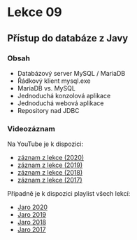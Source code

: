 Lekce 09
========

Přístup do databáze z Javy
--------------------------

### Obsah

* Databázový server MySQL / MariaDB
* Řádkový klient mysql.exe
* MariaDB vs. MySQL
* Jednoduchá konzolová aplikace
* Jednoduchá webová aplikace
* Repository nad JDBC



### Videozáznam

Na YouTube je k dispozici:
* [záznam z lekce (2020)](https://www.youtube.com/watch?v=dmNN70M2Jhc)
* [záznam z lekce (2019)](https://www.youtube.com/watch?v=RvNcYNquVPA)
* [záznam z lekce (2018)](https://www.youtube.com/watch?v=aLZGxMdRQr0)
* [záznam z lekce (2017)](https://www.youtube.com/watch?v=FU-NrXOAhH4)

Případně je k dispozici playlist všech lekcí:
* [Jaro 2020](https://www.youtube.com/playlist?list=PLTCx5oiCrIJ5H1uPvwQYUkhQuznifLe-L)
* [Jaro 2019](https://www.youtube.com/playlist?list=PLTCx5oiCrIJ7I5m_zJtjZoLS-pxSi859Z)
* [Jaro 2018](https://www.youtube.com/playlist?list=PLTCx5oiCrIJ6mcuJ1VaY8s0mzFsaMUzp-)
* [Jaro 2017](https://www.youtube.com/playlist?list=PLUVJxzuCt9ATwP3dFn5xCHvObtu2EveNZ)
